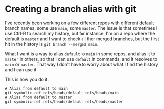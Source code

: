 # Creating a branch alias with git

I've recently been working on a few different repos with different default
branch names, some use `main`, some `master`. The issue is that sometimes I use
Ctrl-R to search my history, but for instance, I'm on a repo where the default
is `master` and I want to check all ther merged branches, but the first hit in
the history is `git branch --merged main`.

What I want is a way to alias `default` to `main` in some repos, and alias it
to `master` in others, so that I can use `default` in commands, and it resolves
to `main` or `master`. That way I don't have to worry about what I find the
history and I can use it

This is how you do it:

```
# Alias from default to main
git symbolic-ref refs/heads/default refs/heads/main
# Alias from default to master
git symbolic-ref refs/heads/default refs/heads/master
```

